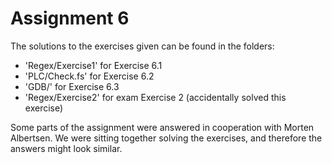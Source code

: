 # Assignment 6

The solutions to the exercises given can be found in the folders:
 - 'Regex/Exercise1'   for Exercise 6.1
 - 'PLC/Check.fs'      for Exercise 6.2 
 - 'GDB/'              for Exercise 6.3
 - 'Regex/Exercise2'   for exam Exercise 2 (accidentally solved this exercise) 

 Some parts of the assignment were answered in cooperation with Morten Albertsen.
 We were sitting together solving the exercises, and therefore the answers might look similar.